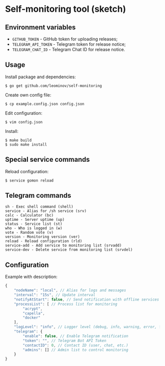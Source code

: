 # Self-monitoring tool (sketch)

## Environment variables

* `GITHUB_TOKEN` - GitHub token for uploading releases;
* `TELEGRAM_API_TOKEN` - Telegram token for release notice;
* `TELEGRAM_CHAT_ID` - Telegram Chat ID for release notice.

## Usage

Install package and dependencies:

```shell
$ go get github.com/leominov/self-monitoring
```

Create own config file:

```shell
$ cp example.config.json config.json
```

Edit configuration:

```shell
$ vim config.json
```

Install:

```shell
$ make build
$ sudo make install
```

## Special service commands

Reload configuration:

```shell
$ service gomon reload
```

## Telegram commands

```
sh - Exec shell command (shell)
service - Alias for /sh service (srv)
calc - Calculator (bc)
uptime - Server uptime (up)
status - Service list (st)
who - Who is logged in (w)
vote - Random vote (v)
version - Monitoring version (ver)
reload - Reload configuration (rld)
service-add - Add service to monitoring list (srvadd)
service-dev - Delete service from monitoring list (srvdel)
```

## Configuration

Example with description:

```javascript
{
    "nodeName": "local", // Alias for logs and messages
    "interval": "15s", // Update interval
    "notifyAtStart": false, // Send notification with offline services on start
	"processList": [ // Process list for monitoring
        "acrypt",
		"capella",
		"docker"
    ],
    "logLevel": "info", // Logger level (debug, info, warning, error, fatal, panic)
    "telegram": {
        "enable": false, // Enable Telegram notification
        "token": "", // Telegram Bot API Token
        "contactID": 0, // Contact ID (user, chat, etc.)
        "admins": [] // Admin list to control monitoring
    }
}
```
